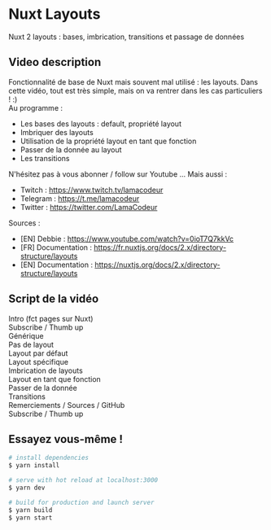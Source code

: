 # Nuxt Layouts

Nuxt 2 layouts : bases, imbrication, transitions et passage de données

## Video description

Fonctionnalité de base de Nuxt mais souvent mal utilisé : les layouts. Dans cette vidéo, tout est très simple, mais on va rentrer dans les cas particuliers ! :) <br />
Au programme :
- Les bases des layouts : default, propriété layout
- Imbriquer des layouts
- Utilisation de la propriété layout en tant que fonction
- Passer de la donnée au layout
- Les transitions

N'hésitez pas à vous abonner / follow sur Youtube ... Mais aussi :
- Twitch : https://www.twitch.tv/lamacodeur
- Telegram : https://t.me/lamacodeur
- Twitter : https://twitter.com/LamaCodeur

Sources :
- [EN] Debbie : https://www.youtube.com/watch?v=0ioT7Q7kkVc
- [FR] Documentation : https://fr.nuxtjs.org/docs/2.x/directory-structure/layouts
- [EN] Documentation : https://nuxtjs.org/docs/2.x/directory-structure/layouts

## Script de la vidéo

Intro (fct pages sur Nuxt)<br />
Subscribe / Thumb up<br />
Générique<br />
Pas de layout<br />
Layout par défaut<br />
Layout spécifique<br />
Imbrication de layouts<br />
Layout en tant que fonction<br />
Passer de la donnée<br />
Transitions<br />
Remerciements / Sources / GitHub<br />
Subscribe / Thumb up<br />


## Essayez vous-même !
```bash
# install dependencies
$ yarn install

# serve with hot reload at localhost:3000
$ yarn dev

# build for production and launch server
$ yarn build
$ yarn start
```

